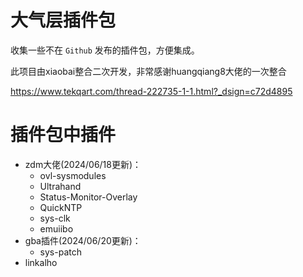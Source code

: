 # 大气层插件包
收集一些不在 `Github` 发布的插件包，方便集成。

此项目由xiaobai整合二次开发，非常感谢huangqiang8大佬的一次整合

https://www.tekqart.com/thread-222735-1-1.html?_dsign=c72d4895


# 插件包中插件

- zdm大佬(2024/06/18更新)：
  - ovl-sysmodules
  - Ultrahand
  - Status-Monitor-Overlay
  - QuickNTP
  - sys-clk
  - emuiibo
- gba插件(2024/06/20更新)：
  - sys-patch
- linkalho

